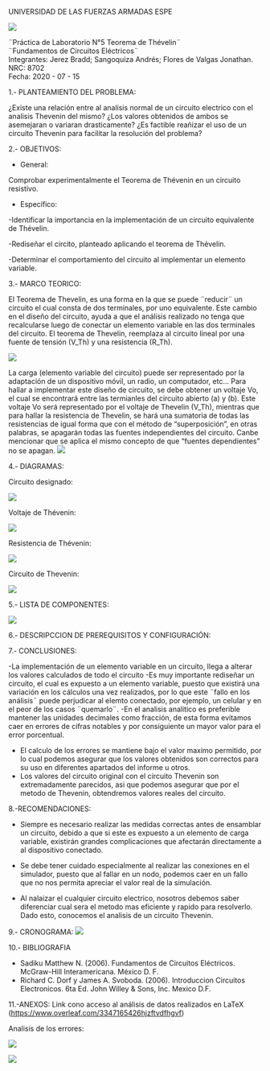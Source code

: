 UNIVERSIDAD DE LAS FUERZAS ARMADAS ESPE

![](https://github.com/BraddJCJ/Informe5_Jerez_Sangoquiza_Zambrano/blob/master/img/Logo_ESPE.png)

¨Práctica de Laboratorio N°5 Teorema de Thévelin¨  
¨Fundamentos de Circuitos Eléctricos¨  
Integrantes: Jerez Bradd; Sangoquiza Andrés; Flores de Valgas Jonathan.  
NRC: 8702   
Fecha: 2020 - 07 - 15  

1.- PLANTEAMIENTO DEL PROBLEMA:

¿Existe una relación entre al analísis normal de un circuito electrico con el analisis Thevenin del mismo? ¿Los valores obtenidos de ambos se asemejaran o variaran drasticamente? ¿Es factible reañizar el uso de un circuito Thevenin para facilitar la resolución del problema?

2.- OBJETIVOS:

* General: 

Comprobar experimentalmente el Teorema de Thévenin en un circuito resistivo.
* Específico:

-Identificar la importancia en la implementación de un circuito equivalente de Thévelin.

-Rediseñar el circito, planteado aplicando el teorema de Thévelin.

-Determinar el comportamiento del circuito al implementar un elemento variable. 


3.- MARCO TEORICO:

El Teorema de Thevelin, es una forma en la que se puede ¨reducir¨ un circuito el cual consta de dos terminales, por uno equivalente. Este cambio en el diseño del circuito, ayuda a que el análisis realizado no tenga que recalcularse luego de conectar un elemento variable en las dos terminales del circuito. El teorema de Thevelin, reemplaza al circuito lineal por una fuente de tensión (V_Th) y una resistencia (R_Th). 

![](https://github.com/BraddJCJ/Informe5_Jerez_Sangoquiza_Zambrano/blob/master/img/Fig.1.png)

La carga (elemento variable del circuito) puede ser representado por la adaptación de un dispositivo móvil, un radio, un computador, etc...
Para hallar a implementar este diseño de circuito, se debe obtener un voltaje Vo, el cual se encontrará entre las termianles del circuito abierto (a) y (b). Este voltaje Vo será representado por el voltaje de Thevelin (V_Th), mientras que para hallar la resistencia de Thevelin, se hará una sumatoria de todas las resistencias de igual forma que con el método de “superposición”, en otras palabras, se apagarán todas las fuentes independientes del circuito. Canbe mencionar que se aplica el mismo concepto de que “fuentes dependientes” no se apagan.
![](https://github.com/BraddJCJ/Informe5_Jerez_Sangoquiza_Zambrano/blob/master/img/Sadiku%203%20Ed.pdf%20-%20Adobe%20Acrobat%20Reader%20DC%2014_07_2020%2019_43_00.png)


4.- DIAGRAMAS:

Circuito designado:

![](https://github.com/BraddJCJ/Informe5_Jerez_Sangoquiza_Zambrano/blob/master/img/Diagrama%20P5.png)

Voltaje de Thévenin:
 
 ![](https://github.com/BraddJCJ/Informe5_Jerez_Sangoquiza_Zambrano/blob/master/img/Pr%C3%A1cticaN5%20VTh.png)

Resistencia de Thévenin:
 
 ![](https://github.com/BraddJCJ/Informe5_Jerez_Sangoquiza_Zambrano/blob/master/img/Pr%C3%A1cticaN5%20RTh.png)

Circuito de Thevenin:

![](https://github.com/BraddJCJ/Informe5_Jerez_Sangoquiza_Zambrano/blob/master/img/DiagramaP5The.png)


5.- LISTA DE COMPONENTES:

![](https://github.com/BraddJCJ/Informe5_Jerez_Sangoquiza_Zambrano/blob/master/img/Componentes.png)

6.-  DESCRIPCCION DE PREREQUISITOS Y CONFIGURACIÓN:
 
7.- CONCLUSIONES:

-La implementación de un elemento variable en un circuito, llega a alterar los valores calculados de todo el circuito 
-Es muy importante rediseñar un circuito, el cual es expuesto a un elemento variable, puesto que existirá una variación en los cálculos una vez realizados, por lo que este ¨fallo en los análisis¨ puede perjudicar al elemto conectado, por ejemplo, un celular y en el peor de los casos ¨quemarlo¨.
-En el analisis analitico es preferible mantener las unidades decimales como fracción, de esta forma evitamos caer en errores de cifras notables y por consiguiente un mayor valor para el error porcentual.
- El calculo de los errores se mantiene bajo el valor maximo permitido, por lo cual podemos asegurar que los valores obtenidos son correctos para su uso en diferentes apartados del informe u otros.
- Los valores del circuito original con el circuito Thevenin son extremadamente parecidos, asi que podemos asegurar que por el metodo de Thevenin, obtendremos valores reales del circuito.
 
8.-RECOMENDACIONES:

- Siempre es necesario realizar las medidas correctas antes de ensamblar un circuito, debido a que si este es expuesto a un elemento de carga variable, existirán grandes complicaciones que afectarán directamente a al dispositivo conectado.
 
- Se debe tener cuidado especialmente al realizar las conexiones en el simulador, puesto que al fallar en un nodo, podemos caer en un fallo que no nos permita apreciar el valor real de la simulación.

- Al nalaizar el cualquier circuito electrico, nosotros debemos saber diferenciar cual sera el metodo mas eficiente y rapido para resolverlo. Dado esto, conocemos el analisis de un circuito Thevenin.
 

9.- CRONOGRAMA:
![](https://github.com/BraddJCJ/Informe5_Jerez_Sangoquiza_Zambrano/blob/master/img/Cronograma.png)
 
10.- BIBLIOGRAFIA
 
 - Sadiku Matthew N. (2006). Fundamentos de Circuitos Eléctricos. McGraw-Hill Interamericana. México D. F.
-  Richard C. Dorf y James A. Svoboda. (2006). Introduccion Circuitos Electronicos. 6ta Ed. John Willey & Sons, Inc. Mexico D.F.

 11.-ANEXOS:
 Link cono acceso al análisis de datos realizados en LaTeX
(https://www.overleaf.com/3347165426hjzftvdfhgvf)
 
 Analisis de los errores:
 
 ![](https://github.com/BraddJCJ/Informe5_Jerez_Sangoquiza_Zambrano/blob/master/img/error1.png)
 
 ![](https://github.com/BraddJCJ/Informe5_Jerez_Sangoquiza_Zambrano/blob/master/img/error2.png)
